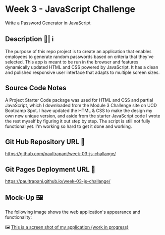 # Week 3 - JavaScript Challenge

Write a Password Generator in JavaScript

## Description 📄| ℹ️

The purpose of this repo project is to create an application that enables employees to generate random passwords based on criteria that they've selected. This app is meant to be run in the browser and features dynamically updated HTML and CSS powered by JavaScript. It has a clean and polished responsive user interface that adapts to multiple screen sizes.

## Source Code Notes

A Project Starter Code package was used for HTML and CSS and partial JavaScript, which I downloaded from the Module 3 Challenge site on UCD Bootcamp Spot.  I have updated the HTML & CSS to make the design my own new unique version, and aside from the starter JavaScript code I wrote the rest myself by figuring it out step by step.  The script is still not fully functional yet.  I'm working so hard to get it done and working.

## Git Hub Repository URL 🔗
https://github.com/paultrapani/week-03-js-challange/

## Git Pages Deployment URL 🔗
https://paultrapani.github.io/week-03-js-challange/

## Mock-Up 🖼️

The following image shows the web application's appearance and functionality:

🖼️ [This is a screen shot of my application (work in progress)](./assets/images/week-03-js-challange.png)


